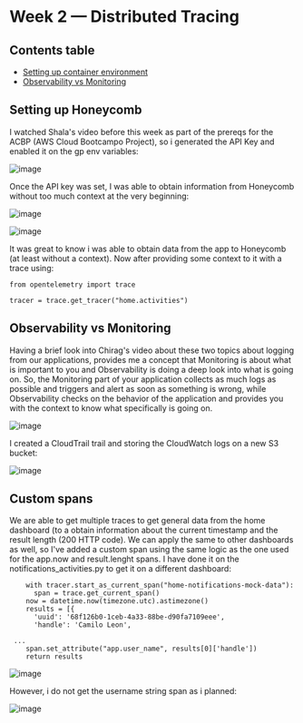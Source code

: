 # Week 2 — Distributed Tracing

## Contents table

- [Setting up container environment](#setting-up-honeycomb)
- [Observability vs Monitoring](#observability-vs-monitoring)


## Setting up Honeycomb

I watched Shala's video before this week as part of the prereqs for the ACBP (AWS Cloud Bootcampo Project), so i generated the API Key and enabled it on the gp env variables:

![image](https://user-images.githubusercontent.com/49325152/221980460-95c1d643-81b1-418a-9945-9d9bb48637c3.png)

Once the API key was set, I was able to obtain information from Honeycomb without too much context at the very beginning:

![image](https://user-images.githubusercontent.com/49325152/222326407-d3c84a71-b3a9-4fa0-95af-d388379a6163.png)

![image](https://user-images.githubusercontent.com/49325152/222326430-38f4e70e-e0b4-4baf-ad97-ada3445fc538.png)

It was great to know i was able to obtain data from the app to Honeycomb (at least without a context). Now after providing some context to it with a trace using:

````
from opentelemetry import trace

tracer = trace.get_tracer("home.activities")

````
## Observability vs Monitoring

Having a brief look into Chirag's video about these two topics about logging from our applications, provides me a concept that Monitoring is about what is important to you and Observability is doing a deep look into what is going on. So, the Monitoring part of your application collects as much logs as possible and triggers and alert as soon as something is wrong, while Observability checks on the behavior of the application and provides you with the context to know what specifically is going on.

![image](https://user-images.githubusercontent.com/49325152/222877833-aa20c612-ec4a-49f5-a797-08abb0bf1663.png)

I created a CloudTrail trail and storing the CloudWatch logs on a new S3 bucket:

![image](https://user-images.githubusercontent.com/49325152/222937792-ea1df54f-a603-4bcf-af6e-bcd53317af61.png)

## Custom spans

We are able to get multiple traces to get general data from the home dashboard (to a obtain information about the current timestamp and the result length (200 HTTP code). We can apply the same to other dashboards as well, so I've added a custom span using the same logic as the one used for the app.now and result.lenght spans. I have done it on the notifications_activities.py to get it on a different dashboard:

````
    with tracer.start_as_current_span("home-notifications-mock-data"):
      span = trace.get_current_span()
    now = datetime.now(timezone.utc).astimezone()
    results = [{
      'uuid': '68f126b0-1ceb-4a33-88be-d90fa7109eee',
      'handle': 'Camilo Leon',
 
 ...
    span.set_attribute("app.user_name", results[0]['handle'])
    return results
````

![image](https://user-images.githubusercontent.com/49325152/222802051-76cf141b-ab24-4615-b340-70d88586fe02.png)

However, i do not get the username string span as i planned:

![image](https://user-images.githubusercontent.com/49325152/222802823-2cba732c-043f-4709-b9a4-5a2d60a71d4f.png)
